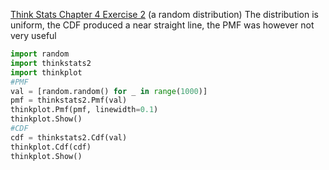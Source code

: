 [Think Stats Chapter 4 Exercise 2](http://greenteapress.com/thinkstats2/html/thinkstats2005.html#toc41) (a random distribution)
The distribution is uniform, the CDF produced a near straight line, the PMF was however not very useful

```python
import random
import thinkstats2
import thinkplot
#PMF
val = [random.random() for _ in range(1000)]
pmf = thinkstats2.Pmf(val)
thinkplot.Pmf(pmf, linewidth=0.1)
thinkplot.Show()
#CDF
cdf = thinkstats2.Cdf(val)
thinkplot.Cdf(cdf)
thinkplot.Show()

```
